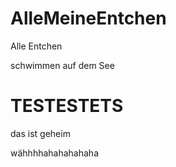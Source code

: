 AlleMeineEntchen
================

Alle  Entchen

schwimmen auf dem See


TESTESTETS
=======
das ist geheim

wähhhhahahahahaha